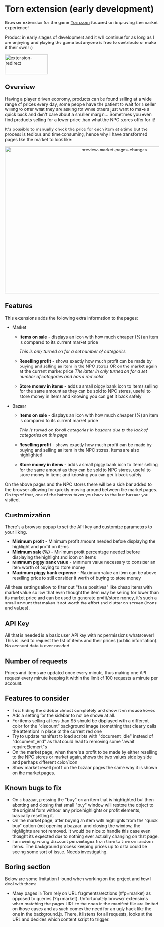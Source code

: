 # Torn extension (early development)

Browser extension for the game [Torn.com](www.torn.com) focused on improving the market experience!

Product in early stages of development and it will continue for as long as I am enjoying and playing the game but anyone is free to contribute or make it their own! :)

<a target="_blank" href="https://addons.mozilla.org/en-US/firefox/addon/tornmarket/">
    <img src="https://blog.mozilla.org/addons/files/2020/04/get-the-addon-fx-apr-2020.svg" alt="extension-redirect" width="140" height="65" />
</a>

## Overview

Having a player driven economy, products can be found selling at a wide range of prices every day, some people have the patient to wait for a seller willing to offer what they are asking for while others just want to make a quick buck and don't care about a smaller margin... Sometimes you even find products selling for a lower price than what the NPC stores offer for it!

It's possible to manually check the price for each item at a time but the process is tedious and time consuming, hence why I have transformed pages like the market to look like:

<p align="center">
    <img src="https://user-images.githubusercontent.com/26963810/157340349-19d7a3bf-2f23-47ad-a9c0-627bf960d21e.png" alt="preview-market-pages-changes" width="700" height="481" />
</p>

## Features

This extensions adds the following extra information to the pages:
- Market
    - **Items on sale** - displays an icon with how much cheaper (%) an item is compared to its current market price

        *This is only turned on for a set number of categories*
    - **Reselling profit** - shows exactly how much profit can be made by buying and selling an item in the NPC stores OR on the market again at the current market price
    *The latter in only turned on for a set number of categories and has a red color*
    - **Store money in items** - adds a small piggy bank icon to items selling for the same amount as they can be sold to NPC stores, useful to store money in items and knowing you can get it back safely
- Bazaar
    - **Items on sale** - displays an icon with how much cheaper (%) an item is compared to its current market price
    
        *This is turned on for all categories in bazaars due to the lack of categories on this page*
    - **Reselling profit** - shows exactly how much profit can be made by buying and selling an item in the NPC stores. Items are also highlighted
    - **Store money in items** - adds a small piggy bank icon to items selling for the same amount as they can be sold to NPC stores, useful to store money in items and knowing you can get it back safely

On the above pages and the NPC stores there will be a side bar added to the browser allowing for quickly moving around between the market pages. On top of that, one of the buttons takes you back to the last bazaar you visited.

## Customization
There's a browser popup to set the API key and customize parameters to your liking.
- **Minimum profit** - Minimum profit amount needed before displaying the highlight and profit on items
- **Minimum sale (%)** - Minimum profit percentage needed before displaying the highlight and icon on items
- **Minimum piggy bank value** - Minimum value necessary to consider an item worth of buying to store money
- **Maximum piggy bank expense** - Maximum value an item can be above reselling price to still consider it worth of buying to store money

All these settings allow to filter out "false positives" like cheap items with market value so low that even thought the item may be selling for lower than its market price and can be used to generate profit/store money, it's such a small amount that makes it not worth the effort and clutter on screen (icons and values).

## API Key
All that is needed is a basic user API key with no permissions whatsoever! This is used to request the list of items and their prices (public information). No account data is ever needed.

## Number of requests
Prices and items are updated once every minute, thus making one API request every minute keeping it within the limit of 100 requests a minute per account.

## Features to consider
- Test hiding the sidebar almost completely and show it on mouse hover.
- Add a setting for the sidebar to not be shown at all.
- For items selling at less than $5 should be displayed with a different color for the "discount" background image (something that clearly calls the attention) in place of the current red one.
- Try to update manifest to load scripts with "document_idle" instead of "document_end" as that could lead to removing some "await requireElement"s
- On the market page, when there's a profit to be made by either reselling to the NPC stores or market again, shows the two values side by side and perhaps different color/icon
- Show market resell profit on the bazaar pages the same way it is shown on the market pages.

## Known bugs to fix
- On a bazaar, pressing the "buy" on an item that is highlighted but then aborting and closing that small "buy" window will restore the object to the original form without any price highlights or profit elements, basically resetting it.
- On the market page, after buying an item with highlights from the "quick buy" option (not opening a bazaar) and closing the window, the highlights are not removed.
It would be nice to handle this case even thought its expected due to nothing ever actually changing on that page.
- I am seeing wrong discount percentages from time to time on random items. The background process keeping prices up to data could be seeing some sort of issue. Needs investigating.

## Boring section
Below are some limitation I found when working on the project and how I deal with them:
- Many pages in Torn rely on URL fragments/sections (#/p=market) as opposed to queries (?q=market). Unfortunately browser extensions when matching the pages URL to the ones in the manifest file are limited on those cases and as such comes the need for an ugly hack like the one in the background.js.
There, it listens for all requests, looks at the URL and decides which content script to trigger.
